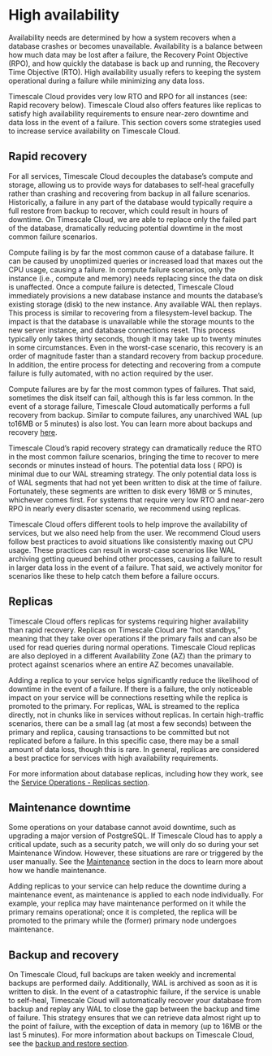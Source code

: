 # High availability
Availability needs are determined by how a system recovers when a 
database crashes or becomes unavailable. Availability is a balance 
between how much data may be lost after a failure, the Recovery Point 
Objective (RPO), and how quickly the database is back up and running, 
the Recovery Time Objective (RTO). High availability usually refers to 
keeping the system operational during a failure while minimizing any 
data loss. 

Timescale Cloud provides very low RTO and RPO for all instances 
(see: Rapid recovery below). Timescale Cloud also offers features like 
replicas to satisfy high availability requirements to ensure near-zero 
downtime and data loss in the event of a failure. This section covers 
some strategies used to increase service availability on Timescale 
Cloud.

## Rapid recovery
For all services, Timescale Cloud decouples the database’s compute and 
storage, allowing us to provide ways for databases to self-heal 
gracefully rather than crashing and recovering from backup in all 
failure scenarios. Historically, a failure in any part of the database 
would typically require a full restore from backup to recover, which 
could result in hours of downtime. On Timescale Cloud, we are able to 
replace only the failed part of the database, dramatically reducing 
potential downtime in the most common failure scenarios.

Compute failing is by far the most common cause of a database failure. 
It can be caused by unoptimized queries or increased load that maxes
out the CPU usage, causing a failure. In compute failure scenarios,
only the instance (i.e., compute and memory) needs replacing since the
data on disk is unaffected. Once a compute failure is detected,
Timescale Cloud immediately provisions a new database instance and
mounts the database’s existing storage (disk) to the new instance. Any
available WAL then replays. This process is similar to recovering from
a filesystem-level backup. The impact is that the database is
unavailable while the storage mounts to the new server instance, and
database connections reset. This process typically only takes thirty
seconds, though it may take up to twenty minutes in some circumstances.
Even in the worst-case scenario, this recovery is an order of magnitude
faster than a standard recovery from backup procedure. In addition, the
entire process for detecting and recovering from a compute failure is
fully automated, with no action required by the user.

Compute failures are by far the most common types of failures. That 
said, sometimes the disk itself can fail, although this is far less 
common. In the event of a storage failure, Timescale Cloud 
automatically performs a full recovery from backup. Similar to compute 
failures, any unarchived WAL (up to16MB or 5 minutes) is also lost. You 
can learn more about backups and recovery [here][cloud-backup]. 

Timescale Cloud’s rapid recovery strategy can dramatically reduce the 
RTO in the most common failure scenarios, bringing the time to recover 
to mere seconds or minutes instead of hours. The potential data loss (
RPO) is minimal due to our WAL streaming strategy. The only potential 
data loss is of WAL segments that had not yet been written to disk at 
the time of failure. Fortunately, these segments are written to disk 
every 16MB or 5 minutes, whichever comes first. For systems that 
require very low RTO and near-zero RPO in nearly every disaster 
scenario, we recommend using replicas.

<highlight type="note">
Timescale Cloud offers different tools to help improve the availability 
of services, but we also need help from the user. We recommend Cloud 
users follow best practices to avoid situations like consistently 
maxing out CPU usage. These practices can result in worst-case 
scenarios like WAL archiving getting queued behind other processes, 
causing a failure to result in larger data loss in the event of a 
failure. That said, we actively monitor for scenarios like these to 
help catch them before a failure occurs.
</highlight>

## Replicas
Timescale Cloud offers replicas for systems requiring higher 
availability than rapid recovery. Replicas on Timescale Cloud are “hot 
standbys,” meaning that they take over operations if the primary fails 
and can also be used for read queries during normal operations. 
Timescale Cloud replicas are also deployed in a different Availability 
Zone (AZ) than the primary to protect against scenarios where an entire 
AZ becomes unavailable.

Adding a replica to your service helps significantly reduce the 
likelihood of downtime in the event of a failure. If there is a 
failure, the only noticeable impact on your service will be connections 
resetting while the replica is promoted to the primary. For replicas, 
WAL is streamed to the replica directly, not in chunks like in services 
without replicas. In certain high-traffic scenarios, there can be a 
small lag (at most a few seconds) between the primary and replica, 
causing transactions to be committed but not replicated before a 
failure. In this specific case, there may be a small amount of data 
loss, though this is rare. In general, replicas are considered a best 
practice for services with high availability requirements. 

For more information about database replicas, including how they work,
see the [Service Operations - Replicas section][db-replicas].

## Maintenance downtime
Some operations on your database cannot avoid downtime, such as 
upgrading a major version of PostgreSQL. If Timescale Cloud has to 
apply a critical update, such as a security patch, we will only do so 
during your set Maintenance Window. However, these situations are rare 
or triggered by the user manually. See the [Maintenance] section in the 
docs to learn more about how we handle maintenance.

Adding replicas to your service can help reduce the downtime during a 
maintenance event, as maintenance is applied to each node individually. 
For example, your replica may have maintenance performed on it while 
the primary remains operational; once it is completed, the replica will 
be promoted to the primary while the (former) primary node undergoes 
maintenance. 

## Backup and recovery
On Timescale Cloud, full backups are taken weekly and incremental
backups are performed daily. Additionally, WAL is archived as soon as it
is written to disk. In the event of a catastrophic failure, if the 
service is unable to self-heal, Timescale Cloud will automatically 
recover your database from backup and replay any WAL to close the gap 
between the backup and time of failure. This strategy ensures that we 
can retrieve data almost right up to the point of failure, with the 
exception of data in memory (up to 16MB or the last 5 minutes). For 
more information about backups on Timescale Cloud, see the
[backup and restore section][cloud-backup].


[cloud-backup]: /backup-restore-cloud/
[db-replicas]: /service-operations/replicas/
[maintenance]: /service-operations/maintenance/